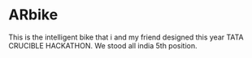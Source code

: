 # ARbike
This is the intelligent bike that i and my friend designed this year TATA CRUCIBLE HACKATHON. We stood all india 5th position.
